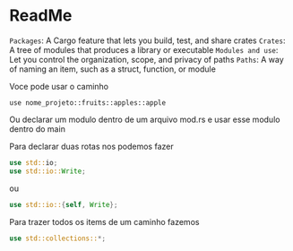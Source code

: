 # ReadMe

`Packages`: A Cargo feature that lets you build, test, and share crates
`Crates`: A tree of modules that produces a library or executable
`Modules and use`: Let you control the organization, scope, and privacy of paths
`Paths`: A way of naming an item, such as a struct, function, or module

Voce pode usar o caminho 

`use nome_projeto::fruits::apples::apple`

Ou declarar um modulo dentro de um arquivo mod.rs e usar esse modulo dentro do main

Para declarar duas rotas nos podemos fazer

```rust
use std::io;
use std::io::Write;
```

ou 

```rust
use std::io::{self, Write};
```

Para trazer todos os items de um caminho fazemos

```rust
use std::collections::*;
```
